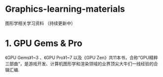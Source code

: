 # Graphics-learning-materials
图形学相关学习资料 （持续更新中）



# 1. GPU Gems & Pro
  《GPU Gems》1~3 、《GPU Pro》1~7 以及《GPU Zen》共11本书，合称“GPU精粹三部曲“，是游戏开发、计算机图形学和渲染领域的业界顶尖大牛们一线经验的合辑汇编.
